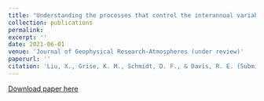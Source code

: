```yaml
---
title: "Understanding the processes that control the interannual variability of the Northern Hemisphere wintertime polar front and subtropical jet streams. Journal of Geophysical Research-Atmospheres"
collection: publications
permalink: 
excerpt: ''
date: 2021-06-01
venue: 'Journal of Geophysical Research-Atmospheres (under review)'
paperurl: ''
citation: 'Liu, X., Grise, K. M., Schmidt, D. F., & Davis, R. E. (Submitted). Understanding the processes that control the interannual variability of the Northern Hemisphere wintertime polar front and subtropical jet streams. Journal of Geophysical Research-Atmospheres.'
---
```



[Download paper here](http://liuxhy.github.io/files/Liu2021.pdf)
